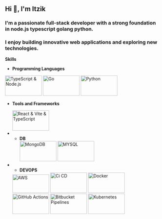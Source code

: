 ## Hi 👋, I'm Itzik


### I'm a passionate full-stack developer with a strong foundation in node.js typescript golang python. 
### I enjoy building innovative web applications and exploring new technologies. 

**Skills**
* **Programming Languages**
<div class="image-flex">
  <img src="https://zweck.io/wp-content/uploads/2021/07/typescript-node.jpg" height="66" width="120" alt="TypeScript & Node.js">
  <img src="https://www.techasoft.com/blog/2019/12/1576592374.png" width="120"  height="66" alt="Go">
  <img src="https://www.actuia.com/wp-content/uploads/2022/01/logopython.png" width="120"  height="66" alt="Python">
</div>

* **Tools and Frameworks**
  <div class="image-flex">
  <img src="https://miro.medium.com/v2/resize:fit:1400/1*poaGV4iICp06Q-yTlA2g_g.png" height="66" width="120" alt="React & Vite & TypeScript">
  </div>

* * **DB**
    <div class="image-flex">
    <img src="https://www.opc-router.de/wp-content/uploads/2021/03/mongodb_thumbnail.png" height="66" width="120" alt="MongoDB">
    <img src="https://cdn.clever-cloud.com/uploads/2023/03/mysql.svg" height="66" width="120" alt="MYSQL">
  </div>

    
* * **DEVOPS**
  <div class="image-flex">
    <img src="https://yt3.googleusercontent.com/HRJKaJg70sqBrCNh7Tf2RSjXTb_5hCUn7Hht7mxUJMg77EWkihh55JklD-KhwAMhwY31ox5O=s900-c-k-c0x00ffffff-no-rj" height="60" width="120" alt="AWS">
    <img src="https://encrypted-tbn0.gstatic.com/images?q=tbn:ANd9GcRb36Uz1efn4Z1RDNNFYt754IPlavu-gGbpLQ&s" height="66" width="120" alt="Ci CD">
    <img src="https://blog.codewithdan.com/wp-content/uploads/2023/06/Docker-Logo.png" height="66" width="120" alt="Docker">
    <img src="https://miro.medium.com/v2/resize:fit:875/0*Xhd9l-Sd1Yd-diwh.png" height="66" width="120" alt="GitHub Actions">
    <img src="https://miro.medium.com/v2/resize:fit:1157/1*TAE9D3Tc9FN9ApP_K1Ks4g.png" height="66" width="120" alt="Bitbucket Pipelines">
    <img src="https://miro.medium.com/v2/resize:fit:600/1*Pbb5rmrwh-eAFWXd8ws79A.png" height="66" width="120" alt="Kubernetes">
  </div>
